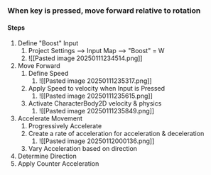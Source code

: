 ### When key is pressed, move forward relative to rotation
#### Steps
1)  Define "Boost" Input
	1) Project Settings --> Input Map --> "Boost" = W
	2) ![[Pasted image 20250111234514.png]]
2) Move Forward
	1) Define Speed
		1) ![[Pasted image 20250111235317.png]]
	2) Apply Speed to velocity when Input is Pressed 
		1) ![[Pasted image 20250111235615.png]]
	3) Activate CharacterBody2D velocity & physics
		1)  ![[Pasted image 20250111235849.png]]
3) Accelerate Movement
	1) Progressively Accelerate 
	2) Create a rate of acceleration for acceleration & deceleration
		1) ![[Pasted image 20250112000136.png]]
	3) Vary Acceleration based on direction
4) Determine Direction
5) Apply Counter Acceleration
